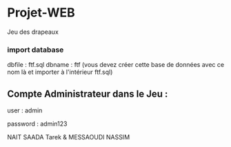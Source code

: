 # Projet-WEB
Jeu des drapeaux

### import database
  dbfile : ftf.sql
  dbname : ftf (vous devez créer cette base de données avec ce nom là et importer à l'intérieur ftf.sql)
## Compte Administrateur dans le Jeu :
   
   user : admin 

   password : admin123


NAIT SAADA Tarek & MESSAOUDI NASSIM 


